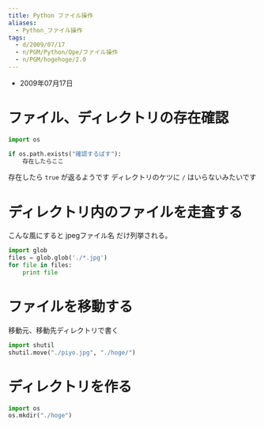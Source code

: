 ```yaml
---
title: Python ファイル操作
aliases:
  - Python_ファイル操作
tags:
  - d/2009/07/17
  - n/PGM/Python/Ope/ファイル操作
  - n/PGM/hogehoge/2.0
---
```


- 2009年07月17日

ファイル、ディレクトリの存在確認
================================================================================

```python
import os

if os.path.exists("確認するぱす"):
    存在したらここ
```

存在したら `true` が返るようです
ディレクトリのケツに `/` はいらないみたいです

ディレクトリ内のファイルを走査する
================================================================================

こんな風にすると jpegファイル名 だけ列挙される。

```python
import glob
files = glob.glob('./*.jpg')
for file in files:    
    print file
```

ファイルを移動する
================================================================================
移動元、移動先ディレクトリで書く

```python
import shutil
shutil.move("./piyo.jpg", "./hoge/")
```


ディレクトリを作る
================================================================================

```python
import os
os.mkdir("./hoge")
```



